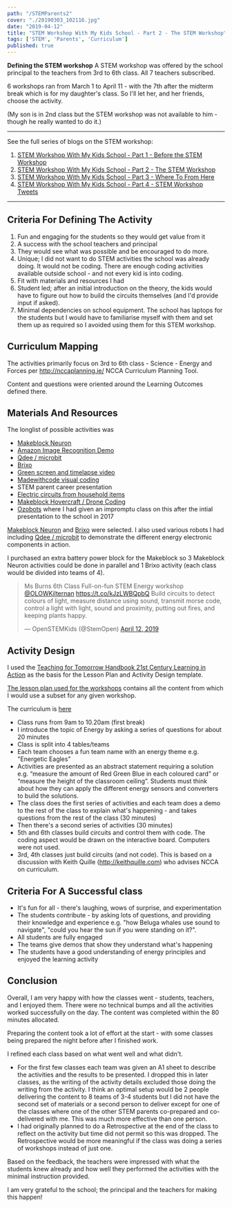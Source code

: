```yaml
---
path: "/STEMParents2"
cover: "./20190303_102116.jpg"
date: "2019-04-12"
title: "STEM Workshop With My Kids School - Part 2 - The STEM Workshop"
tags: ['STEM', 'Parents', 'Curriculum']
published: true 
---
```


**Defining the STEM workshop**
A STEM workshop was offered by the school principal to the teachers from 3rd to 6th class. All 7 teachers subscribed. 

6 workshops ran from March 1 to April 11 - with the 7th after the midterm break which is for my daughter's class. So I'll let her, and her friends, choose the activity.

(My son is in 2nd class but the STEM workshop was not available to him - though he really wanted to do it.)

---
See the full series of blogs on the STEM workshop:                                         
1. [STEM Workshop With My Kids School - Part 1 - Before the STEM Workshop](../STEMParents1)
2. [STEM Workshop With My Kids School - Part 2 - The STEM Workshop](../STEMParents2)       
3. [STEM Workshop With My Kids School - Part 3 - Where To From Here](../STEMParents3)      
4. [STEM Workshop With My Kids School - Part 4 - STEM Workshop Tweets](../STEMParents4)      

---

## Criteria For Defining The Activity
1. Fun and engaging for the students so they would get value from it
2. A success with the school teachers and principal
3. They would see what was possible and be encouraged to do more. 
4. Unique; I did not want to do STEM activities the school was already doing. It would not be coding. There are enough coding activities available outside school - and not every kid is into coding. 
5. Fit with materials and resources I had
6. Student led; after an initial introduction on the theory, the kids would have to figure out how to build the circuits themselves (and I'd provide input if asked). 
7. Minimal dependencies on school equipment. The school has laptops for the students but I would have to familiarise myself with them and set them up as required so I avoided using them for this STEM workshop.

## Curriculum Mapping
The activities primarily focus on 3rd to 6th class - Science - Energy and Forces per http://nccaplanning.ie/ NCCA Curriculum Planning Tool.

Content and questions were oriented around the Learning Outcomes defined there. 

## Materials And Resources 
The longlist of possible activities was

- [Makeblock Neuron](https://www.openstemkids.com/MakeblockNeuronAllInOneKit )
- [Amazon Image Recognition Demo](https://www.openstemkids.com/ImageFaceRecognition )
- [Qdee / microbit](https://www.openstemkids.com/QdeeMicroBitRobot)
- [Brixo](https://www.openstemkids.com/BrixoElectronicLegoBricks)
- [Green screen and timelapse video](https://docs.google.com/document/d/1Oi4IAgfDKY2WmhwIFr8TCfmn1VYa5rigunuceS_PBBQ/edit#heading=h.4ehwn0zgtl1y) 
- [Madewithcode visual coding](https://www.youtube.com/watch?v=yd18bahbdEE&t)
- STEM parent career presentation
- [Electric circuits from household items](https://www.openstemkids.com/ElectronicsforKids)
- [Makeblock Hovercraft / Drone Coding](https://www.openstemkids.com/Airblock)
- [Ozobots](https://www.openstemkids.com/Ozobots) where I had given an impromptu class on this after the intial presentation to the school in 2017

[Makeblock Neuron](https://www.openstemkids.com/MakeblockNeuronAllInOneKit) and [Brixo](https://www.openstemkids.com/BrixoElectronicLegoBricks) were selected. I also used various robots I had including [Qdee / microbit](https://www.openstemkids.com/QdeeMicroBitRobot) to demonstrate the different energy electronic components in action.

I purchased an extra battery power block for the Makeblock so 3 Makeblock Neuron activities could be done in parallel and 1 Brixo activity (each class would be divided into teams of 4).

<blockquote class="twitter-tweet"><p lang="en" dir="ltr">Ms Burns 6th Class Full-on-fun STEM Energy workshop <a href="https://twitter.com/OLOWKilternan?ref_src=twsrc%5Etfw">@OLOWKilternan</a> <a href="https://t.co/kJzLWBQpbQ">https://t.co/kJzLWBQpbQ</a> Build circuits to detect colours of light, measure distance using sound, transmit morse code, control a light with light, sound and proximity, putting out fires, and keeping plants happy.</p>&mdash; OpenSTEMKids (@StemOpen) <a href="https://twitter.com/StemOpen/status/1116828772135837697?ref_src=twsrc%5Etfw">April 12, 2019</a></blockquote> 

## Activity Design
I used the [Teaching for Tomorrow Handbook 21st Century Learning in Action](http://tft-project.eu/wp-content/uploads/2016/05/TfT-Handbook.pdf) as the basis for the Lesson Plan and Activity Design template.

[The lesson plan used for the workshops](https://docs.google.com/document/d/1T8pSr5DiEfv4oYPcB1KSCZ7G8cHshw3ftZyAOVU6jsQ/edit?usp=sharing) contains all the content from which I would use a subset for any given workshop.

The curriculum is [here ]([https://docs.google.com/presentation/d/1vLz-oIf_13jl7KrR4l1jtORkT0xjbGgKtymp9oGGvdw/edit?usp=sharing](https://docs.google.com/document/d/1Oi4IAgfDKY2WmhwIFr8TCfmn1VYa5rigunuceS_PBBQ/edit?usp=sharing) )

* Class runs from 9am to 10.20am (first break)
* I introduce the topic of Energy by asking a series of questions for about 20 minutes
* Class is split into 4 tables/teams
* Each team chooses a fun team name with an energy theme e.g. "Energetic Eagles"
* Activities are presented as an abstract statement requiring a solution e.g. “measure the amount of Red Green Blue in each coloured card” or “measure the height of the classroom ceiling”. Students must think about how they can apply the different energy sensors and converters to build the solutions.
* The class does the first series of activities and each team does a demo to the rest of the class to explain what's happening - and takes questions from the rest of the class (30 minutes)
* Then there's a second series of activities (30 minutes)
* 5th and 6th classes build circuits and control them with code. The coding aspect would be drawn on the interactive board. Computers were not used. 
* 3rd, 4th classes just build circuits (and not code). This is based on a discussion with Keith Quille (http://keithquille.com) who advises NCCA on curriculum.

## Criteria For A Successful class
* It's fun for all - there's laughing, wows of surprise, and experimentation
* The students contribute - by asking lots of questions, and providing their knowledge and experience e.g. "how Beluga whales use sound to navigate", "could you hear the sun if you were standing on it?".
* All students are fully engaged
* The teams give demos that show they understand what's happening
* The students have a good understanding of energy principles and enjoyed the learning activity


## Conclusion
Overall, I am very happy with how the classes went - students, teachers, and I enjoyed them. There were no technical bumps and all the activities worked successfully on the day. The content was completed within the 80 minutes allocated.

Preparing the content took a lot of effort at the start - with some classes being prepared the night before after I finished work. 

I refined each class based on what went well and what didn't. 
* For the first few classes each team was given an A1 sheet to describe the activities and the results to be presented. I dropped this in later classes, as the writing of the activity details excluded those doing the writing from the activity. I think an optimal setup would be 2 people delivering the content to 8 teams of 3-4 students but I did not have the second set of materials or a second person to deliver except for one of the classes where one of the other STEM parents co-prepared and co-delivered with me. This was much more effective than one person.
* I had originally planned to do a Retrospective at the end of the class to reflect on the activity but time did not permit so this was dropped. The Retrospective would be more meaningful if the class was doing a series of workshops instead of just one.

Based on the feedback, the teachers were impressed with what the students knew already and how well they performed the activities with the minimal instruction provided.

I am very grateful to the school; the principal and the teachers for making this happen!

